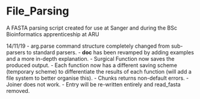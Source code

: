 # File_Parsing
A FASTA parsing script created for use at Sanger and during the BSc Bioinformatics apprenticeship at ARU

14/11/19 	- arg.parse command structure completely changed from sub-parsers to 				standard parsers.
			- __doc__ has been revamped by adding examples and a more in-depth explanation.
			- Surgical Function now saves the produced output.
			- Each function now has a different saving scheme (temporary scheme) to differentiate the results of each function (will add a file system to better organise this).
			- Chunks returns non-default errors.
			- Joiner does not work.
			- Entry will be re-written entirely and read_fasta removed.